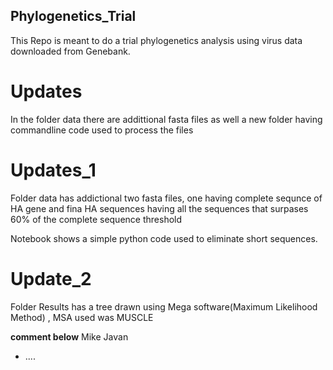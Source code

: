 ## Phylogenetics_Trial

This Repo is meant to do a trial phylogenetics analysis using virus data downloaded from Genebank.

# Updates
In the folder data there are addittional fasta files as well a new folder having commandline code used to process the files 

# Updates_1
Folder data has addictional two fasta files, one having complete sequnce of HA gene and fina HA sequences having all the sequences that surpases 60% of the complete sequence threshold

Notebook shows a simple python code used to eliminate short sequences.

# Update_2
Folder Results has a tree drawn using Mega software(Maximum Likelihood Method) , MSA used was MUSCLE


__comment below__ Mike Javan

* ....


